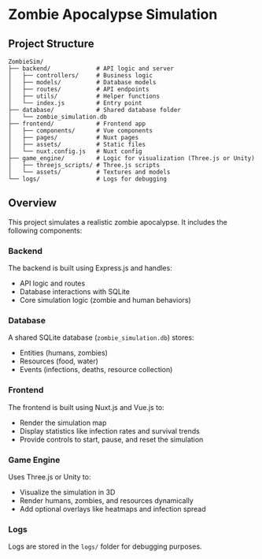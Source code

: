 # Zombie Apocalypse Simulation

## Project Structure

```
ZombieSim/
├── backend/             # API logic and server
│   ├── controllers/     # Business logic
│   ├── models/          # Database models
│   ├── routes/          # API endpoints
│   ├── utils/           # Helper functions
│   └── index.js         # Entry point
├── database/            # Shared database folder
│   └── zombie_simulation.db
├── frontend/            # Frontend app
│   ├── components/      # Vue components
│   ├── pages/           # Nuxt pages
│   ├── assets/          # Static files
│   └── nuxt.config.js   # Nuxt config
├── game_engine/         # Logic for visualization (Three.js or Unity)
│   ├── threejs_scripts/ # Three.js scripts
│   └── assets/          # Textures and models
└── logs/                # Logs for debugging
```

## Overview
This project simulates a realistic zombie apocalypse. It includes the following components:

### Backend
The backend is built using Express.js and handles:
- API logic and routes
- Database interactions with SQLite
- Core simulation logic (zombie and human behaviors)

### Database
A shared SQLite database (`zombie_simulation.db`) stores:
- Entities (humans, zombies)
- Resources (food, water)
- Events (infections, deaths, resource collection)

### Frontend
The frontend is built using Nuxt.js and Vue.js to:
- Render the simulation map
- Display statistics like infection rates and survival trends
- Provide controls to start, pause, and reset the simulation

### Game Engine
Uses Three.js or Unity to:
- Visualize the simulation in 3D
- Render humans, zombies, and resources dynamically
- Add optional overlays like heatmaps and infection spread

### Logs
Logs are stored in the `logs/` folder for debugging purposes.